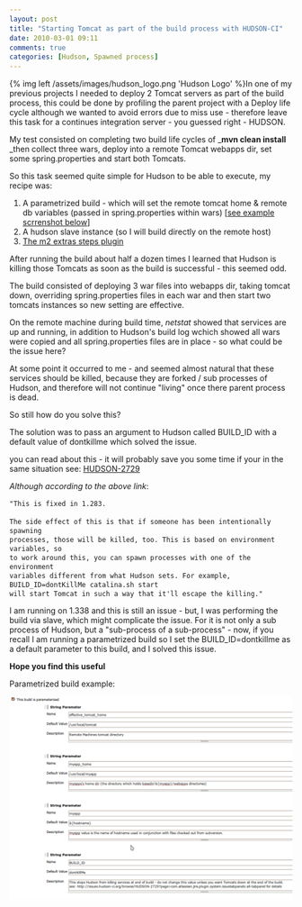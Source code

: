 ```yaml
---
layout: post
title: "Starting Tomcat as part of the build process with HUDSON-CI"
date: 2010-03-01 09:11
comments: true
categories: [Hudson, Spawned process]
---
```

{% img left /assets/images/hudson_logo.png 'Hudson Logo' %}In one of my previous projects I needed to deploy 2 Tomcat servers as part of the build process, this could be done by profiling the parent project with a Deploy life cycle although we wanted to avoid errors due to miss use - therefore leave this task for a continues integration server - you guessed right - HUDSON. 

My test consisted on completing two build life cycles of _**mvn clean install** _then collect three wars, deploy into a remote Tomcat webapps dir, set some spring.properties and start both Tomcats. 

So this task seemed quite simple for Hudson to be able to execute, my recipe was: 
    
1.  A parametrized build - which will set the remote tomcat home & remote db variables (passed in spring.properties within wars) \[[see example scrrenshot below][0]\] 
1.  A hudson slave instance (so I will build directly on the remote host) 
1.  [The m2 extras steps plugin][1] 

After running the build about half a dozen times I learned that Hudson is killing those Tomcats as soon as the build is successful - this seemed odd. 

The build consisted of deploying 3 war files into webapps dir, taking tomcat down, overriding spring.properties files in each war and then start two tomcats instances so new setting are effective. 

On the remote machine during build time, _netstat_ showed that services are up and running, in addition to Hudson's build log wchich showed all wars were copied and all spring.properties files are in place - so what could be the issue here? 

At some point it occurred to me - and seemed almost natural that these services should be killed, because they are forked / sub processes of Hudson, and therefore will not continue "living" once there parent process is dead. 

So still how do you solve this? 

The solution was to pass an argument to Hudson called BUILD\_ID with a default value of dontkillme which solved the issue. 

you can read about this - it will probably save you some time if your in the same situation see: [HUDSON-2729](http://issues.hudson-ci.org/browse/HUDSON-2729?page=com.atlassian.jira.plugin.system.issuetabpanels:all-tabpanel) 

_Although according to the above link_: 
    
    "This is fixed in 1.283.

    The side effect of this is that if someone has been intentionally spawning
    processes, those will be killed, too. This is based on environment variables, so
    to work around this, you can spawn processes with one of the environment
    variables different from what Hudson sets. For example,
    BUILD_ID=dontKillMe catalina.sh start
    will start Tomcat in such a way that it'll escape the killing."
     

I am running on 1.338 and this is still an issue - but, I was performing the build via slave, which might complicate the issue. For it is not only a sub process of Hudson, but a "sub-process of a sub-process" - now, if you recall I am running a parametrized build so I set the BUILD\_ID=dontkillme as a default parameter to this build, and I solved this issue. 

**Hope you find this useful**

Parametrized build example: 

![Hudson CI parameters](/assets/images/Screenshot-1.png)

[0]: #figure1
[1]: http://wiki.hudson-ci.org//display/HUDSON/M2+Extra+Steps+Plugin
